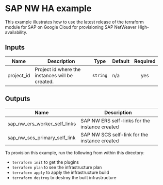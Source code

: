 # SAP NW HA example

This example illustrates how to use the latest release of the terraform module for SAP on Google Cloud for provisioning SAP NetWeaver High-availability.

<!-- BEGINNING OF PRE-COMMIT-TERRAFORM DOCS HOOK -->
## Inputs

| Name | Description | Type | Default | Required |
|------|-------------|------|---------|:--------:|
| project\_id | Project id where the instances will be created. | `string` | n/a | yes |

## Outputs

| Name | Description |
|------|-------------|
| sap\_nw\_ers\_worker\_self\_links | SAP NW ERS self-links for the instance created |
| sap\_nw\_scs\_primary\_self\_link | SAP NW SCS self-link for the instance created |

<!-- END OF PRE-COMMIT-TERRAFORM DOCS HOOK -->

To provision this example, run the following from within this directory:
- `terraform init` to get the plugins
- `terraform plan` to see the infrastructure plan
- `terraform apply` to apply the infrastructure build
- `terraform destroy` to destroy the built infrastructure
